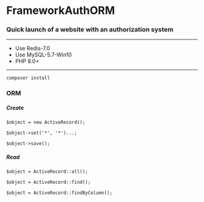 # FrameworkAuthORM
### Quick launch of a website with an authorization system

_______
* Use Redis-7.0
* Use MySQL-5.7-Win10
* PHP 8.0+
_______

```
composer install
```

### ORM

##### Create

```
$object = new ActiveRecord();
```
```
$object->set('*', '*')...;
```
```
$object->save();
```

##### Read

```
$object = ActiveRecord::all();
```
```
$object = ActiveRecord::find();
```
```
$object = ActiveRecord::findByColumn();
```
